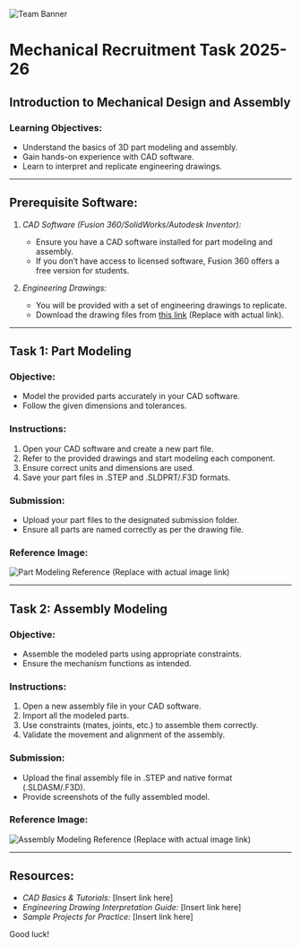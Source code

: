 ![Team Banner](/images/Team%20Banner.png)

# Mechanical Recruitment Task 2025-26

## Introduction to Mechanical Design and Assembly

### Learning Objectives:

- Understand the basics of 3D part modeling and assembly.
- Gain hands-on experience with CAD software.
- Learn to interpret and replicate engineering drawings.

---

## Prerequisite Software:

1. *CAD Software (Fusion 360/SolidWorks/Autodesk Inventor):*

   - Ensure you have a CAD software installed for part modeling and assembly.
   - If you don’t have access to licensed software, Fusion 360 offers a free version for students.

2. *Engineering Drawings:*

   - You will be provided with a set of engineering drawings to replicate.
   - Download the drawing files from [this link](#) (Replace with actual link).

---

## Task 1: Part Modeling

### Objective:

- Model the provided parts accurately in your CAD software.
- Follow the given dimensions and tolerances.

### Instructions:

1. Open your CAD software and create a new part file.
2. Refer to the provided drawings and start modeling each component.
3. Ensure correct units and dimensions are used.
4. Save your part files in .STEP and .SLDPRT/.F3D formats.

### Submission:

- Upload your part files to the designated submission folder.
- Ensure all parts are named correctly as per the drawing file.

### Reference Image:

![Part Modeling Reference](#) (Replace with actual image link)

---

## Task 2: Assembly Modeling

### Objective:

- Assemble the modeled parts using appropriate constraints.
- Ensure the mechanism functions as intended.

### Instructions:

1. Open a new assembly file in your CAD software.
2. Import all the modeled parts.
3. Use constraints (mates, joints, etc.) to assemble them correctly.
4. Validate the movement and alignment of the assembly.

### Submission:

- Upload the final assembly file in .STEP and native format (.SLDASM/.F3D).
- Provide screenshots of the fully assembled model.

### Reference Image:

![Assembly Modeling Reference](#) (Replace with actual image link)

---

## Resources:

- *CAD Basics & Tutorials:* [Insert link here]
- *Engineering Drawing Interpretation Guide:* [Insert link here]
- *Sample Projects for Practice:* [Insert link here]

Good luck!

